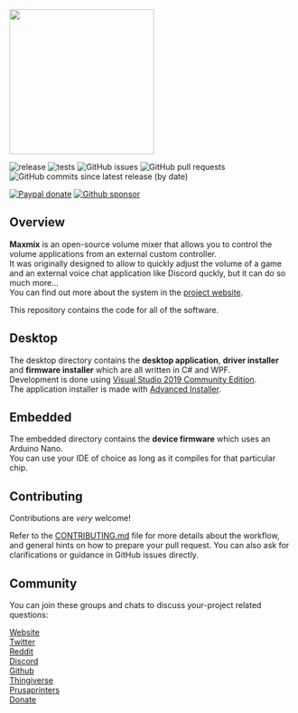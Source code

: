 <img src=".github/resources/color-dark-2048.png" width="256">

![release](https://github.com/t3knomanzer/maxmix-software/workflows/release/badge.svg)
![tests](https://github.com/t3knomanzer/maxmix-software/workflows/tests/badge.svg?branch=master)
![GitHub issues](https://img.shields.io/github/issues/t3knomanzer/maxmix-software)
![GitHub pull requests](https://img.shields.io/github/issues-pr/t3knomanzer/maxmix-software)
![GitHub commits since latest release (by date)](https://img.shields.io/github/commits-since/t3knomanzer/maxmix-software/latest)


<!-- [![Gitter](https://img.shields.io/gitter/room/t3knomanzer/maxmix-software)](https://gitter.im/maxmixproject/developers) -->
[![Paypal donate](https://img.shields.io/badge/paypal-donate-blue?logo=paypal)](https://www.paypal.com/cgi-bin/webscr?cmd=_donations&business=SQS6XJZBCBZA8&currency_code=USD&source=url)
[![Github sponsor](https://img.shields.io/badge/github-sponsor-blue?logo=github)](https://github.com/sponsors/t3knomanzer)

## Overview
**Maxmix** is an open-source volume mixer that allows you to control the volume applications from an external custom controller.  
It was originally designed to allow to quickly adjust the volume of a game and an external voice chat application like Discord quckly, but it can do so much more...  
You can find out more about the system in the [project website](https://www.maxmixproject.com).

This repository contains the code for all of the software.

## Desktop
The desktop directory contains the **desktop application**, **driver installer** and **firmware installer** which are all written in C# and WPF.  
Development is done using [Visual Studio 2019 Community Edition](https://visualstudio.microsoft.com/downloads/).  
The application installer is made with [Advanced Installer](https://www.advancedinstaller.com/).

## Embedded
The embedded directory contains the **device firmware** which uses an Arduino Nano.  
You can use your IDE of choice as long as it compiles for that particular chip.  

## Contributing
Contributions are *very* welcome!

Refer to the [CONTRIBUTING.md](https://github.com/t3knomanzer/maxmix-software/blob/master/.github/CONTRIBUTING.md) file for more details about the workflow,
and general hints on how to prepare your pull request. You can also ask for clarifications or guidance in GitHub issues directly.

## Community
You can join these groups and chats to discuss your-project related questions:

[Website](https://maxmixproject.com)  
[Twitter](https://www.twitter.com/maxmixproject)  
[Reddit](https://www.reddit.com/r/maxmixproject)    
[Discord](https://discord.gg/TmvvgCw)  
[Github](https://www.github.com/t3knomanzer/maxmix-software)  
[Thingiverse](https://www.thingiverse.com/thing:4343186)  
[Prusaprinters](https://www.prusaprinters.org/prints/31336-maxmix)  
[Donate](https://www.paypal.com/cgi-bin/webscr?cmd=_donations&business=SQS6XJZBCBZA8&currency_code=USD&source=url)

